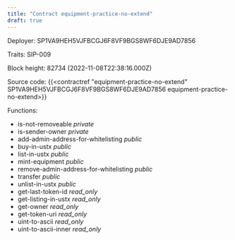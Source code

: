 ```yaml
---
title: "Contract equipment-practice-no-extend"
draft: true
---
```

Deployer: SP1VA9HEH5VJFBCGJ6F8VF9BGS8WF6DJE9AD7856

Traits:
SIP-009 



Block height: 82734 (2022-11-08T22:38:16.000Z)

Source code: {{<contractref "equipment-practice-no-extend" SP1VA9HEH5VJFBCGJ6F8VF9BGS8WF6DJE9AD7856 equipment-practice-no-extend>}}

Functions:

* is-not-removeable _private_
* is-sender-owner _private_
* add-admin-address-for-whitelisting _public_
* buy-in-ustx _public_
* list-in-ustx _public_
* mint-equipment _public_
* remove-admin-address-for-whitelisting _public_
* transfer _public_
* unlist-in-ustx _public_
* get-last-token-id _read_only_
* get-listing-in-ustx _read_only_
* get-owner _read_only_
* get-token-uri _read_only_
* uint-to-ascii _read_only_
* uint-to-ascii-inner _read_only_
